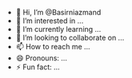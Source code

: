 - 👋 Hi, I’m @Basirniazmand
- 👀 I’m interested in ...
- 🌱 I’m currently learning ...
- 💞️ I’m looking to collaborate on ...
- 📫 How to reach me ...
- 😄 Pronouns: ...
- ⚡ Fun fact: ...

<!---
Basirniazmand/Basirniazmand is a ✨ special ✨ repository because its `README.md` (this file) appears on your GitHub profile.
You can click the Preview link to take a look at your changes.
--->
